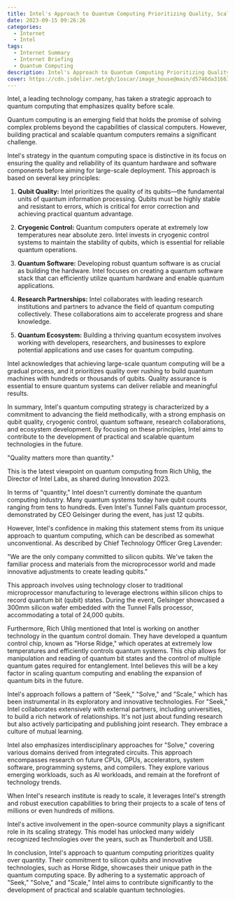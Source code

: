```yaml
---
title: Intel's Approach to Quantum Computing Prioritizing Quality, Scale Comes Later
date: 2023-09-15 09:26:26
categories:
  - Internet
  - Intel
tags:
  - Internet Summary 
  - Internet Briefing
  - Quantum Computing
description: Intel's Approach to Quantum Computing Prioritizing Quality, Scale Comes Later
cover: https://cdn.jsdelivr.net/gh/1oscar/image_house@main/d5746da3166334663dfa72758a76ceb6.png
---
```





Intel, a leading technology company, has taken a strategic approach to quantum computing that emphasizes quality before scale.

Quantum computing is an emerging field that holds the promise of solving complex problems beyond the capabilities of classical computers. However, building practical and scalable quantum computers remains a significant challenge.

Intel's strategy in the quantum computing space is distinctive in its focus on ensuring the quality and reliability of its quantum hardware and software components before aiming for large-scale deployment. This approach is based on several key principles:

1. **Qubit Quality:** Intel prioritizes the quality of its qubits—the fundamental units of quantum information processing. Qubits must be highly stable and resistant to errors, which is critical for error correction and achieving practical quantum advantage.

2. **Cryogenic Control:** Quantum computers operate at extremely low temperatures near absolute zero. Intel invests in cryogenic control systems to maintain the stability of qubits, which is essential for reliable quantum operations.

3. **Quantum Software:** Developing robust quantum software is as crucial as building the hardware. Intel focuses on creating a quantum software stack that can efficiently utilize quantum hardware and enable quantum applications.

4. **Research Partnerships:** Intel collaborates with leading research institutions and partners to advance the field of quantum computing collectively. These collaborations aim to accelerate progress and share knowledge.

5. **Quantum Ecosystem:** Building a thriving quantum ecosystem involves working with developers, researchers, and businesses to explore potential applications and use cases for quantum computing.

Intel acknowledges that achieving large-scale quantum computing will be a gradual process, and it prioritizes quality over rushing to build quantum machines with hundreds or thousands of qubits. Quality assurance is essential to ensure quantum systems can deliver reliable and meaningful results.

In summary, Intel's quantum computing strategy is characterized by a commitment to advancing the field methodically, with a strong emphasis on qubit quality, cryogenic control, quantum software, research collaborations, and ecosystem development. By focusing on these principles, Intel aims to contribute to the development of practical and scalable quantum technologies in the future.


"Quality matters more than quantity."

This is the latest viewpoint on quantum computing from Rich Uhlig, the Director of Intel Labs, as shared during Innovation 2023.

In terms of "quantity," Intel doesn't currently dominate the quantum computing industry. Many quantum systems today have qubit counts ranging from tens to hundreds. Even Intel's Tunnel Falls quantum processor, demonstrated by CEO Gelsinger during the event, has just 12 qubits.

However, Intel's confidence in making this statement stems from its unique approach to quantum computing, which can be described as somewhat unconventional. As described by Chief Technology Officer Greg Lavender:

"We are the only company committed to silicon qubits. We've taken the familiar process and materials from the microprocessor world and made innovative adjustments to create leading qubits."

This approach involves using technology closer to traditional microprocessor manufacturing to leverage electrons within silicon chips to record quantum bit (qubit) states. During the event, Gelsinger showcased a 300mm silicon wafer embedded with the Tunnel Falls processor, accommodating a total of 24,000 qubits.

Furthermore, Rich Uhlig mentioned that Intel is working on another technology in the quantum control domain. They have developed a quantum control chip, known as "Horse Ridge," which operates at extremely low temperatures and efficiently controls quantum systems. This chip allows for manipulation and reading of quantum bit states and the control of multiple quantum gates required for entanglement. Intel believes this will be a key factor in scaling quantum computing and enabling the expansion of quantum bits in the future.

Intel's approach follows a pattern of "Seek," "Solve," and "Scale," which has been instrumental in its exploratory and innovative technologies. For "Seek," Intel collaborates extensively with external partners, including universities, to build a rich network of relationships. It's not just about funding research but also actively participating and publishing joint research. They embrace a culture of mutual learning.

Intel also emphasizes interdisciplinary approaches for "Solve," covering various domains derived from integrated circuits. This approach encompasses research on future CPUs, GPUs, accelerators, system software, programming systems, and compilers. They explore various emerging workloads, such as AI workloads, and remain at the forefront of technology trends.

When Intel's research institute is ready to scale, it leverages Intel's strength and robust execution capabilities to bring their projects to a scale of tens of millions or even hundreds of millions.

Intel's active involvement in the open-source community plays a significant role in its scaling strategy. This model has unlocked many widely recognized technologies over the years, such as Thunderbolt and USB.

In conclusion, Intel's approach to quantum computing prioritizes quality over quantity. Their commitment to silicon qubits and innovative technologies, such as Horse Ridge, showcases their unique path in the quantum computing space. By adhering to a systematic approach of "Seek," "Solve," and "Scale," Intel aims to contribute significantly to the development of practical and scalable quantum technologies.

